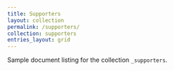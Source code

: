 ```yaml
---
title: Supporters
layout: collection
permalink: /supporters/
collection: supporters
entries_layout: grid
---
```

Sample document listing for the collection `_supporters`.